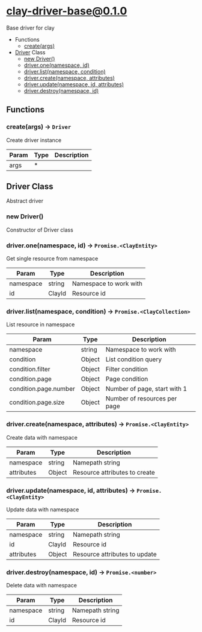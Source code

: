 # clay-driver-base@0.1.0

Base driver for clay

+ Functions
  + [create(args)](#clay-driver-base-function-create)
+ [Driver](clay-driver-base-classes) Class
  + [new Driver()](#clay-driver-base-classes-driver-constructor)
  + [driver.one(namespace, id)](#clay-driver-base-classes-driver-one)
  + [driver.list(namespace, condition)](#clay-driver-base-classes-driver-list)
  + [driver.create(namespace, attributes)](#clay-driver-base-classes-driver-create)
  + [driver.update(namespace, id, attributes)](#clay-driver-base-classes-driver-update)
  + [driver.destroy(namespace, id)](#clay-driver-base-classes-driver-destroy)

## Functions

<a class='md-heading-link' name="clay-driver-base-function-create" ></a>

### create(args) -> `Driver`

Create driver instance

| Param | Type | Description |
| ----- | --- | -------- |
| args | * |  |



<a class='md-heading-link' name="clay-driver-base-classes"></a>

## Driver Class

Abstract driver


<a class='md-heading-link' name="clay-driver-base-classes-driver-constructor" ></a>

### new Driver()

Constructor of Driver class



<a class='md-heading-link' name="clay-driver-base-classes-driver-one" ></a>

### driver.one(namespace, id) -> `Promise.<ClayEntity>`

Get single resource from namespace

| Param | Type | Description |
| ----- | --- | -------- |
| namespace | string | Namespace to work with |
| id | ClayId | Resource id |


<a class='md-heading-link' name="clay-driver-base-classes-driver-list" ></a>

### driver.list(namespace, condition) -> `Promise.<ClayCollection>`

List resource in namespace

| Param | Type | Description |
| ----- | --- | -------- |
| namespace | string | Namespace to work with |
| condition | Object | List condition query |
| condition.filter | Object | Filter condition |
| condition.page | Object | Page condition |
| condition.page.number | Object | Number of page, start with 1 |
| condition.page.size | Object | Number of resources per page |


<a class='md-heading-link' name="clay-driver-base-classes-driver-create" ></a>

### driver.create(namespace, attributes) -> `Promise.<ClayEntity>`

Create data with namespace

| Param | Type | Description |
| ----- | --- | -------- |
| namespace | string | Namepath string |
| attributes | Object | Resource attributes to create |


<a class='md-heading-link' name="clay-driver-base-classes-driver-update" ></a>

### driver.update(namespace, id, attributes) -> `Promise.<ClayEntity>`

Update data with namespace

| Param | Type | Description |
| ----- | --- | -------- |
| namespace | string | Namepath string |
| id | ClayId | Resource id |
| attributes | Object | Resource attributes to update |


<a class='md-heading-link' name="clay-driver-base-classes-driver-destroy" ></a>

### driver.destroy(namespace, id) -> `Promise.<number>`

Delete data with namespace

| Param | Type | Description |
| ----- | --- | -------- |
| namespace | string | Namepath string |
| id | ClayId | Resource id |




